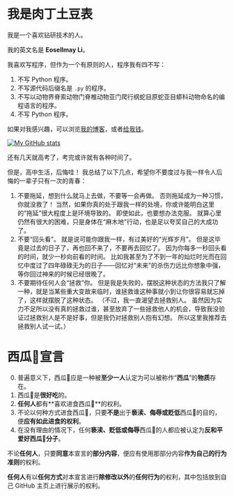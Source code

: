 # 我是肉丁土豆表

我是一个喜欢钻研技术的人。

我的英文名是 **Eosellmay Li**。

我喜欢写程序，但作为一个有原则的人，程序我有四不写：

1. 不写 Python 程序。
2. 不写源代码后缀名是 `.py` 的程序。
3. 不写以动物界脊索动物门脊椎动物亚门爬行纲蛇目原蛇亚目蟒科动物命名的编程语言的程序。
4. 不写 Python 程序。

如果对我感兴趣，可以浏览[我的博客](https://www.cnblogs.com/QiFande)，或者[给我钱](https://www.cnblogs.com/QiFande/gallery/image/449853.html)。

[![My GitHub stats](https://github-readme-stats.vercel.app/api?username=E0SelmY4V&show_icons=true&theme=dark)](https://github.com/anuraghazra/github-readme-stats)

还有几天就高考了，考完或许就有各种时间了。

但是，高中生活，后悔哇！
我总结了以下几点，希望你不要度过与我一样令人后悔的一辈子只有一次的青春：

1. 不要拖延，想到什么就马上去做，不要等一会再做。
   否则拖延成为一种习惯，你就没救了！
   当然，如果你真的处于跟我一样的处境，你或许能明白这里的“拖延”很大程度上是环境导致的。
   即使如此，也要想办法克服。
   就算心里仍然有很大的困难，只是身体在“麻木地”行动，也是足以夸奖自己的大成功了。
2. 不要“回头看”。
   就是说可能你跟我一样，有过美好的“光辉岁月”。
   但是这毕竟是过去的日子了，再也回不来了，不要再去回忆了。
   因为你每多一秒回头看的时间，就少一秒向前看的时间。
   比如我甚至为了不到一年的灿烂时光而在回忆中度过了四年碌碌无为的日子——回忆对“未来”的杀伤力远比你想象中强，等你回过神来的时候已经很晚了。
3. 不要期待任何人会“拯救”你。
   但是我是失败的，摆脱这种状态的方法我只了解一种，就是当某些重大变故来临时，谁拯救谁这种事就小到让你很容易就忘掉了，这样就摆脱了这种状态。
   （不过，我一直渴望去拯救别人。
   虽然因为实力不足所以没有真的拯救过谁，甚至放弃了一些拯救他人的机会，导致我没验证过拯救别人是不是好事，但是我仍对拯救别人抱有幻想。
   所以这里我推荐去拯救别人试一试。）

# 西瓜🍉宣言

0. 普遍意义下，西瓜🍉应是一种被**至少一人**认定为可以被称作“**西瓜**”的**物质**存在。
1. 西瓜🍉是**很好吃**的。
2. **任何人**都有**喜欢进食西瓜🍉**的权利。
3. 不论以何种方式进食西瓜🍉，只要**不是**出于**亵渎、侮辱或贬低**西瓜🍉的目的，便**应有如此进食的权利**。
4. 在没有理由的情况下，任何**亵渎、贬低或侮辱**西瓜🍉的人都应被认定为**反和平爱好西瓜🍉分子**。

不论**任何人**，只要**同意**本宣言的**部分内容**，便应有使用那部分内容**作为自己的行为准则**的权利。

**任何人**有以**任何方式**对本宣言进行**除修改以外**的**任何行为**的权利，其中包括放到自己 GitHub 主页上进行展示的权利。
